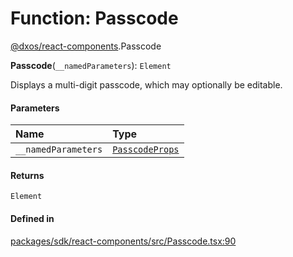 # Function: Passcode

[@dxos/react-components](../modules/dxos_react_components.md).Passcode

**Passcode**(`__namedParameters`): `Element`

Displays a multi-digit passcode, which may optionally be editable.

#### Parameters

| Name | Type |
| :------ | :------ |
| `__namedParameters` | [`PasscodeProps`](../interfaces/dxos_react_components.PasscodeProps.md) |

#### Returns

`Element`

#### Defined in

[packages/sdk/react-components/src/Passcode.tsx:90](https://github.com/dxos/dxos/blob/main/packages/sdk/react-components/src/Passcode.tsx#L90)
